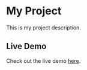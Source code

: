 # My Project

This is my project description.

## Live Demo

Check out the live demo [here](https://ai-customer-service-chatbot-5zzou7bxb-ethan-vos-projects.vercel.app/).
